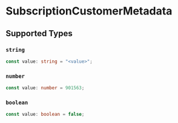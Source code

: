 # SubscriptionCustomerMetadata


## Supported Types

### `string`

```typescript
const value: string = "<value>";
```

### `number`

```typescript
const value: number = 901563;
```

### `boolean`

```typescript
const value: boolean = false;
```

